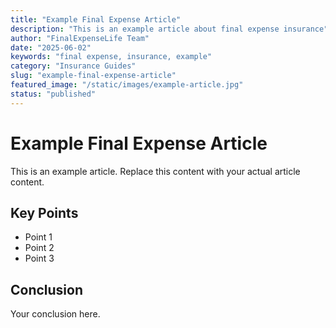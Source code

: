 ```yaml
---
title: "Example Final Expense Article"
description: "This is an example article about final expense insurance"
author: "FinalExpenseLife Team"
date: "2025-06-02"
keywords: "final expense, insurance, example"
category: "Insurance Guides"
slug: "example-final-expense-article"
featured_image: "/static/images/example-article.jpg"
status: "published"
---
```


# Example Final Expense Article

This is an example article. Replace this content with your actual article content.

## Key Points

- Point 1
- Point 2
- Point 3

## Conclusion

Your conclusion here.
